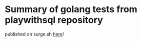 # Summary of golang tests from playwithsql repository

published on surge.sh [here](https://playwithsql-summary.surge.sh)!